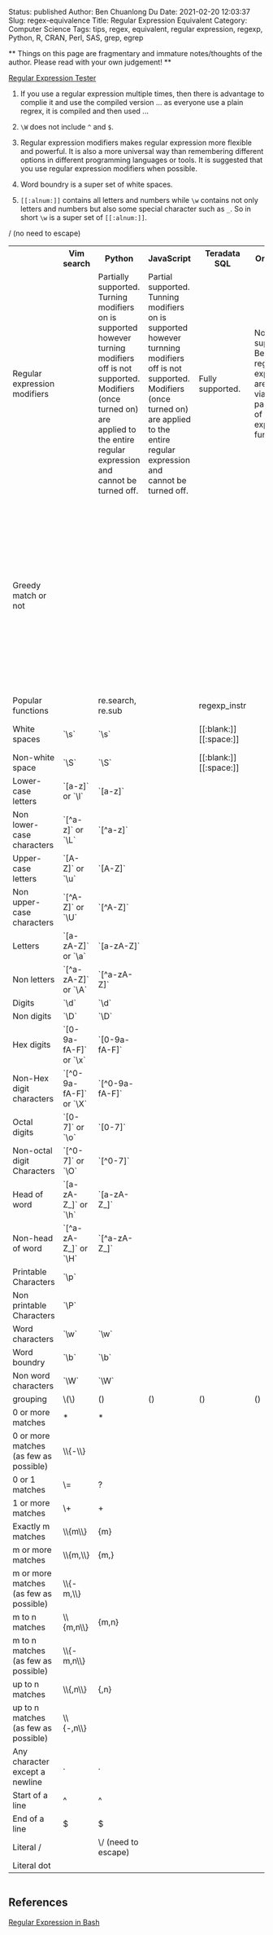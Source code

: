 Status: published
Author: Ben Chuanlong Du
Date: 2021-02-20 12:03:37
Slug: regex-equivalence
Title: Regular Expression Equivalent
Category: Computer Science
Tags: tips, regex, equivalent, regular expression, regexp, Python, R, CRAN, Perl, SAS, grep, egrep

**
Things on this page are fragmentary and immature notes/thoughts of the author. 
Please read with your own judgement!
**

[Regular Expression Tester](https://regex101.com/)


1. If you use a regular expression multiple times, 
    then there is advantage to complie it and use the compiled version ... 
    as everyone use a plain regrex, 
    it is compiled and then used ...

2. `\W` does not include `^` and `$`.

3. Regular expression modifiers makes regular expression more flexible and powerful. 
    It is also a more universal way 
    than remembering different options in different programming languages or tools. 
    It is suggested that you use regular expression modifiers when possible.

4. Word boundry is a super set of white spaces.

5. `[[:alnum:]]` contains all letters and numbers 
    while `\w` contains not only letters and numbers but also some special character such as `_`. 
    So in short `\w` is a super set of `[[:alnum:]]`.


<div style="overflow-x:auto;">
<table style="width:100%">
    <tr>
        <th> </th>
        <th> Vim search </th>
        <th> Python </th>
        <th> JavaScript </th>
        <th> Teradata SQL </th>
        <th> Oracle SQL </th>
        <th> grep </th>
        <th> sed </th>
    </tr>
    <tr>
        <td> Regular expression modifiers </td>
        <td> 
        </td>
        <td> 
            Partially supported. 
            Turning modifiers on is supported
            however turning modifiers off is not supported.
            Modifiers (once turned on) are applied to the entire regular expression
            and cannot be turned off.
        </td>
        <td> 
            Partial supported.
            Tunning modifiers on is supported
            however turnning modifiers off is not supported.
            Modifiers (once turned on) are applied to the entire regular expression
            and cannot be turned off.
        </td>
        <td> Fully supported. </td>
        <td> 
            Not supported. 
            Behavior of regular expressions are control via parameters of regular expression functions.
        </td>
        <td> Fully suppoted via Perl style regular (the `-P` option) expressions. </td>
        <td> </td>
    </tr>
    <tr>
        <td> Greedy match or not </td>
        <td> 
        </td>
        <td> 
        </td>
        <td> 
        </td>
        <td> 
        </td>
        <td> 
        </td>
        <td> 
            Greedy by default.
            However, 
            in the Perl style syntax you use the modifer `?` after the quantifier to perform a non-greedy match.
            For example, 
            instead of `.*` you can use `.*?` to do a non-greedy match.
        </td>
        <td> </td>
    </tr>
    <tr>
        <td> Popular functions </td>
        <td> 
        </td>
        <td> 
            re.search, re.sub
        </td>
        <td> 
        </td>
        <td> 
            regexp_instr
        </td>
        <td> 
        </td>
        <td> </td>
        <td> </td>
    </tr>
    <tr>
        <td> White spaces </td>
        <td> 
            `\s`
        </td>
        <td> 
            `\s`
        </td>
        <td> 
        </td>
        <td> 
            [[:blank:]]
            [[:space:]]
        </td>
        <td> 
        </td>
        <td> 
            `\s` or `[[:space:]]`
        </td>
        <td> 
            `[[:space:]]` (recommended) or `\s`
        </td>
    </tr>
    <tr>
        <td> Non-white space </td>
        <td> 
            `\S`
        </td>
        <td> 
            `\S`
        </td>
        <td> 
        </td>
        <td> 
            [[:blank:]]
            [[:space:]]
        </td>
        <td> 
        </td>
        <td> 
            `\S`
        </td>
        <td> 
            `[^[:space:]]` or `\S`
        </td>
    </tr>
    <tr>
        <td> 
            Lower-case letters
        </td>
        <td> 
            `[a-z]` or `\l`
        </td>
        <td> 
            `[a-z]`
        </td>
        <td> 
        </td>
        <td> 
        </td>
        <td> 
        </td>
        <td> 
            `[a-z]`
        </td>
        <td> 
            `[a-z]`
        </td>
    </tr>
    <tr>
        <td> 
            Non lower-case characters
        </td>
        <td> 
            `[^a-z]` or `\L`
        </td>
        <td> 
            `[^a-z]`
        </td>
        <td> 
        </td>
        <td> 
        </td>
        <td> 
        </td>
        <td> 
            `[^a-z]`
        </td>
        <td> 
            `[^a-z]`
        </td>
    </tr>
    <tr>
        <td> 
            Upper-case letters
        </td>
        <td> 
            `[A-Z]` or `\u`
        </td>
        <td> 
            `[A-Z]`
        </td>
        <td> 
        </td>
        <td> 
        </td>
        <td> 
        </td>
        <td> 
            `[A-Z]`
        </td>
        <td> 
            `[A-Z]`
        </td>
    </tr>
    <tr>
        <td> 
            Non upper-case characters
        </td>
        <td> 
            `[^A-Z]` or `\U`
        </td>
        <td> 
            `[^A-Z]`
        </td>
        <td> 
        </td>
        <td> 
        </td>
        <td> 
        </td>
        <td> 
            `[^A-Z]`
        </td>
        <td> 
            `[^A-Z]`
        </td>
    </tr>
    <tr>
        <td> 
            Letters
        </td>
        <td> 
            `[a-zA-Z]` or `\a`
        </td>
        <td> 
            `[a-zA-Z]`
        </td>
        <td> 
        </td>
        <td> 
        </td>
        <td> 
        </td>
        <td> 
            `[a-zA-Z]`
        </td>
        <td> 
            `[a-zA-Z]`
        </td>
    </tr>
    <tr>
        <td> 
            Non letters
        </td>
        <td> 
            `[^a-zA-Z]` or `\A`
        </td>
        <td> 
            `[^a-zA-Z]`
        </td>
        <td> 
        </td>
        <td> 
        </td>
        <td> 
        </td>
        <td> 
            `[^a-zA-Z]`
        </td>
        <td> 
            `[^a-zA-Z]`
        </td>
    </tr>
    <tr>
        <td> 
            Digits
        </td>
        <td> 
            `\d`
        </td>
        <td> 
            `\d`
        </td>
        <td> 
        </td>
        <td> 
        </td>
        <td> 
        </td>
        <td> 
            `[[:digit:]]`
        </td>
        <td> 
            `\d`
        </td>
    </tr>
    <tr>
        <td> 
            Non digits
        </td>
        <td> 
            `\D`
        </td>
        <td> 
            `\D`
        </td>
        <td> 
        </td>
        <td> 
        </td>
        <td> 
        </td>
        <td> 
            `[^[:digit:]]`
        </td>
        <td> 
            `\D`
        </td>
    </tr>
    <tr>
        <td> 
            Hex digits
        </td>
        <td> 
            `[0-9a-fA-F]` or `\x`
        </td>
        <td> 
            `[0-9a-fA-F]`
        </td>
        <td> 
        </td>
        <td> 
        </td>
        <td> 
        </td>
        <td> 
            `[0-9a-fA-F]`
        </td>
        <td> 
            `[0-9a-fA-F]`
        </td>
    </tr>
    <tr>
        <td> 
            Non-Hex digit characters
        </td>
        <td> 
            `[^0-9a-fA-F]` or `\X`
        </td>
        <td> 
            `[^0-9a-fA-F]`
        </td>
        <td> 
        </td>
        <td> 
        </td>
        <td> 
        </td>
        <td> 
            `[^0-9a-fA-F]`
        </td>
        <td> 
            `[^0-9a-fA-F]`
        </td>
    </tr>
    <tr>
        <td> 
            Octal digits
        </td>
        <td> 
            `[0-7]` or `\o`
        </td>
        <td> 
            `[0-7]`
        </td>
        <td> 
        </td>
        <td> 
        </td>
        <td> 
        </td>
        <td> 
            `[0-7]`
        </td>
        <td> 
            `[0-7]`
        </td>
    </tr>
    <tr>
        <td> 
            Non-octal digit Characters
        </td>
        <td> 
            `[^0-7]` or `\O`
        </td>
        <td> 
            `[^0-7]`
        </td>
        <td> 
        </td>
        <td> 
        </td>
        <td> 
        </td>
        <td> 
            `[^0-7]`
        </td>
        <td> 
            `[^0-7]`
        </td>
    </tr>
    <tr>
        <td> 
            Head of word
        </td>
        <td> 
            `[a-zA-Z_]` or `\h`
        </td>
        <td> 
            `[a-zA-Z_]`
        </td>
        <td> 
        </td>
        <td> 
        </td>
        <td> 
        </td>
        <td> 
            `[a-zA-Z_]`
        </td>
        <td> 
            `[a-zA-Z_]`
        </td>
    </tr>
    <tr>
        <td> 
            Non-head of word
        </td>
        <td> 
            `[^a-zA-Z_]` or `\H`
        </td>
        <td> 
            `[^a-zA-Z_]`
        </td>
        <td> 
        </td>
        <td> 
        </td>
        <td> 
        </td>
        <td> 
            `[^a-zA-Z_]`
        </td>
        <td> 
            `[^a-zA-Z_]`
        </td>
    </tr>
    <tr>
        <td> 
            Printable Characters
        </td>
        <td> 
            `\p`
        </td>
        <td> 
        </td>
        <td> 
        </td>
        <td> 
        </td>
        <td> 
        </td>
        <td> 
        </td>
        <td> 
        </td>
    </tr>
    <tr>
        <td> 
            Non printable Characters
        </td>
        <td> 
            `\P`
        </td>
        <td> 
        </td>
        <td> 
        </td>
        <td> 
        </td>
        <td> 
        </td>
        <td> 
        </td>
        <td> 
        </td>
    </tr>
    <tr>
        <td> 
            Word characters
        </td>
        <td> 
            `\w`
        </td>
        <td> 
            `\w`
        </td>
        <td> 
        </td>
        <td> 
        </td>
        <td> 
        </td>
        <td> 
            `\w`
        </td>
        <td> 
            `\w`
        </td>
    </tr>
    <tr>
        <td> 
            Word boundry
        </td>
        <td> 
            `\b`
        </td>
        <td> 
            `\b`
        </td>
        <td> 
        </td>
        <td> 
        </td>
        <td> 
        </td>
        <td> 
            `\b`
        </td>
        <td> 
            `\b`
        </td>
    </tr>
    <tr>
        <td> 
            Non word characters
        </td>
        <td> 
            `\W`
        </td>
        <td> 
            `\W`
        </td>
        <td> 
        </td>
        <td> 
        </td>
        <td> 
        </td>
        <td> 
            `\W`
        </td>
        <td> 
            `\W`
        </td>
    </tr>
    <tr>
        <td> 
            grouping
        </td>
        <td> 
            \(\)
        </td>
        <td> 
            ()
        </td>
        <td> 
            ()
        </td>
        <td> 
            ()
        </td>
        <td> 
            ()
        </td>
        <td> 
            \(\)
        </td>
        <td> 
            ()
        </td>
    </tr>
    <tr>
        <td> 
            0 or more matches
        </td>
        <td> 
            *
        </td>
        <td> 
            *
        <td> 
        </td>
        <td> 
        </td>
        <td> 
        </td>
        <td> 
            *
        </td>
        <td> 
            *
        </td>
    </tr>
    <tr>
        <td> 
            0 or more matches (as few as possible)
        </td>
        <td> 
            \\{-\\}
        </td>
        <td> 
        <td> 
        </td>
        <td> 
        </td>
        <td> 
        </td>
        <td> 
        </td>
        <td> 
        </td>
    </tr>
    <tr>
        <td> 
            0 or 1 matches
        </td>
        <td> 
            \=
        </td>
        <td> 
            ?
        <td> 
        </td>
        <td> 
        </td>
        <td> 
        </td>
        <td> 
            ?
        </td>
        <td> 
            ?
        </td>
    </tr>
    <tr>
        <td> 
            1 or more matches
        <td> 
            \+
        </td>
        <td> 
            +
        <td> 
        </td>
        <td> 
        </td>
        <td> 
        </td>
        <td> 
            +
        </td>
        <td> 
            +
        </td>
    </tr>
    <tr>
        <td> 
            Exactly m matches
        </td>
        </td>
        <td> 
            \\{m\\}
        </td>
        <td> 
            {m}
        <td> 
        </td>
        <td> 
        </td>
        <td> 
        </td>
        <td> 
            {m}
        </td>
        <td> 
            {m}
        </td>
    </tr>
    <tr>
        <td> 
            m or more matches
        </td>
        </td>
        <td> 
            \\{m,\\}
        </td>
        <td> 
            {m,}
        <td> 
        </td>
        <td> 
        </td>
        <td> 
        </td>
        <td> 
            {m,}
        </td>
        <td> 
            {m,}
        </td>
    </tr>
    <tr>
        <td> 
            m or more matches (as few as possible)
        </td>
        </td>
        <td> 
            \\{-m,\\}
        </td>
        <td> 
        <td> 
        </td>
        <td> 
        </td>
        <td> 
        </td>
        <td> 
        </td>
        <td> 
        </td>
    </tr>
    <tr>
        <td> 
            m to n matches
        </td>
        </td>
        <td> 
            \\{m,n\\}
        </td>
        <td> 
            {m,n}
        <td> 
        </td>
        <td> 
        </td>
        <td> 
        </td>
        <td> 
            {m,n}
        </td>
        <td> 
            {m,n}
        </td>
    </tr>
    <tr>
        <td> 
            m to n matches (as few as possible)
        </td>
        </td>
        <td> 
            \\{-m,n\\}
        </td>
        <td> 
        <td> 
        </td>
        <td> 
        </td>
        <td> 
        </td>
        <td> 
        </td>
        <td> 
        </td>
    </tr>
    <tr>
        <td> 
            up to n matches
        </td>
        </td>
        <td> 
            \\{,n\\}
        </td>
        <td> 
            {,n}
        <td> 
        </td>
        <td> 
        </td>
        <td> 
        </td>
        <td> 
            {,n}
        </td>
        <td> 
            {,n}
        </td>
    </tr>
    <tr>
        <td> 
            up to n matches (as few as possible)
        </td>
        </td>
        <td> 
            \\{-,n\\}
        </td>
        <td> 
        <td> 
        </td>
        <td> 
        </td>
        <td> 
        </td>
        <td> 
        </td>
        <td> 
        </td>
    </tr>
    <tr>
        <td> 
            Any character except a newline
        </td>
        <td> 
            .
        </td>
        <td> 
            .
        <td> 
        </td>
        <td> 
        </td>
        <td> 
        </td>
        <td> 
            .
        </td>
        <td> 
            .
        </td>
    </tr>
    <tr>
        <td> 
            Start of a line
        </td>
        <td> 
            ^
        </td>
        <td> 
            ^
        <td> 
        </td>
        <td> 
        </td>
        <td> 
        </td>
        <td> 
            ^
        </td>
        <td> 
            ^
        </td>
    </tr>
    <tr>
        <td> 
            End of a line
        </td>
        <td> 
            $
        </td>
        <td> 
            $
        <td> 
        </td>
        <td> 
        </td>
        <td> 
        </td>
        <td> 
            $
        </td>
        <td> 
            $
        </td>
    </tr>
    <tr>
        <td> 
            Literal /
        </td>
        <td> 
        </td>
        <td> 
            \/ (need to escape)
        <td> 
        </td>
        <td> 
        </td>
            / (no need to escape)
        <td> 
        </td>
        <td> 
        </td>
        <td> 
        </td>
    </tr>
    <tr>
        <td> 
            Literal dot
        </td>
        <td> 
        </td>
        <td> 
        <td> 
        </td>
        <td> 
        </td>
        <td> 
        </td>
        <td> 
        </td>
        <td> 
            \\.
        </td>
    </tr>
</table>
</div>


## References

[Regular Expression in Bash](http://www.legendu.net/misc/blog/regular-expression-in-bash/)
